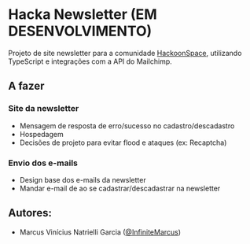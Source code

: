 # Hacka Newsletter (EM DESENVOLVIMENTO)

Projeto de site newsletter para a comunidade [HackoonSpace](https://hackoonspace.com), utilizando TypeScript e integrações com a API do Mailchimp. 

## A fazer

### Site da newsletter
- Mensagem de resposta de erro/sucesso no cadastro/descadastro
- Hospedagem
- Decisões de projeto para evitar flood e ataques (ex: Recaptcha)

### Envio dos e-mails
- Design base dos e-mails da newsletter
- Mandar e-mail de ao se cadastrar/descadastrar na newsletter

## Autores:
- Marcus Vinícius Natrielli Garcia ([@InfiniteMarcus](https://github.com/InfiniteMarcus))
